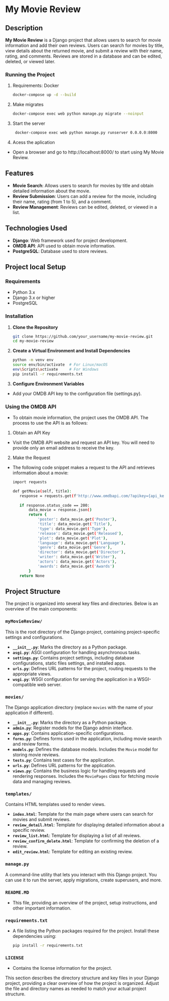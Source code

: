 # My Movie Review

## Description

**My Movie Review** is a Django project that allows users to search for movie information and add their own reviews. Users can search for movies by title, view details about the returned movie, and submit a review with their name, rating, and comments. Reviews are stored in a database and can be edited, deleted, or viewed later.

### Running the Project

1. Requirements: Docker
   ```bash
   docker-compose up -d --build

2. Make migrates
   ```bash
   docker-compose exec web python manage.py migrate --noinput
   
2. Start the server
   ```bash
    docker-compose exec web python manage.py runserver 0.0.0.0:8000
   
3. Acess the aplication
  - Open a browser and go to http://localhost:8000/ to start using My Movie Review.


## Features

- **Movie Search**: Allows users to search for movies by title and obtain detailed information about the movie.
- **Review Submission**: Users can add a review for the movie, including their name, rating (from 1 to 5), and a comment.
- **Review Management**: Reviews can be edited, deleted, or viewed in a list.

## Technologies Used

 - **Django**: Web framework used for project development.
 - **OMDB API**: API used to obtain movie information.
 - **PostgreSQL**: Database used to store reviews.

## Project local Setup

### Requirements

- Python 3.x
- Django 3.x or higher
- PostgreSQL

### Installation

1. **Clone the Repository**

   ```bash
   git clone https://github.com/your_username/my-movie-review.git
   cd my-movie-review
   
2. **Create a Virtual Environment and Install Dependencies**
   ```bash
   python -m venv env
   source env/bin/activate  # For Linux/macOS
   env\Scripts\activate     # For Windows
   pip install -r requirements.txt
   
3. **Configure Environment Variables**
- Add your OMDB API key to the configuration file (settings.py).

### Using the OMDB API
- To obtain movie information, the project uses the OMDB API. The process to use the API is as follows:
1. Obtain an API Key
  - Visit the OMDB API website and request an API key. You will need to provide only an email address to receive the key.
 2. Make the Request
   - The following code snippet makes a request to the API and retrieves information about a movie:
     ```bash
     import requests
     
     def getMovie(self, title):
        response = requests.get(f'http://www.omdbapi.com/?apikey={api_key}&t={title}')
    
        if response.status_code == 200:
            data_movie = response.json()
            return {
                'poster': data_movie.get('Poster'),
                'title': data_movie.get('Title'),
                'type': data_movie.get('Type'),
                'release': data_movie.get('Released'),
                'plot': data_movie.get('Plot'),
                'language': data_movie.get('Language'),
                'genre': data_movie.get('Genre'),
                'director': data_movie.get('Director'),
                'writer': data_movie.get('Writer'),
                'actors': data_movie.get('Actors'),
                'awards': data_movie.get('Awards')
            }
        return None
     
## Project Structure

The project is organized into several key files and directories. Below is an overview of the main components:

### `myMovieReview/`

This is the root directory of the Django project, containing project-specific settings and configurations.

- **`__init__.py`**: Marks the directory as a Python package.
- **`asgi.py`**: ASGI configuration for handling asynchronous tasks.
- **`settings.py`**: Contains project settings, including database configurations, static files settings, and installed apps.
- **`urls.py`**: Defines URL patterns for the project, routing requests to the appropriate views.
- **`wsgi.py`**: WSGI configuration for serving the application in a WSGI-compatible web server.

### `movies/`

The Django application directory (replace `movies` with the name of your application if different).

- **`__init__.py`**: Marks the directory as a Python package.
- **`admin.py`**: Register models for the Django admin interface.
- **`apps.py`**: Contains application-specific configurations.
- **`forms.py`**: Defines forms used in the application, including movie search and review forms.
- **`models.py`**: Defines the database models. Includes the `Movie` model for storing movie reviews.
- **`tests.py`**: Contains test cases for the application.
- **`urls.py`**: Defines URL patterns for the application.
- **`views.py`**: Contains the business logic for handling requests and rendering responses. Includes the `MoviePages` class for fetching movie data and managing reviews.

### `templates/`

Contains HTML templates used to render views.

- **`index.html`**: Template for the main page where users can search for movies and submit reviews.
- **`review_detail.html`**: Template for displaying detailed information about a specific review.
- **`review_list.html`**: Template for displaying a list of all reviews.
- **`review_confirm_delete.html`**: Template for confirming the deletion of a review.
- **`edit_review.html`**: Template for editing an existing review.

### `manage.py`

A command-line utility that lets you interact with this Django project. You can use it to run the server, apply migrations, create superusers, and more.

### `README.MD`
- This file, providing an overview of the project, setup instructions, and other important information.

### `requirements.txt`

- A file listing the Python packages required for the project. Install these dependencies using:
  ```bash
  pip install -r requirements.txt

### `LICENSE`
- Contains the license information for the project.

This section describes the directory structure and key files in your Django project, providing a clear overview of how the project is organized. Adjust the file and directory names as needed to match your actual project structure.
